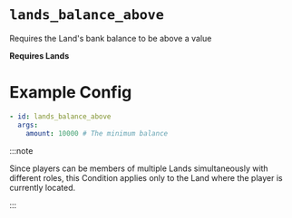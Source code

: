 # `lands_balance_above`

Requires the Land's bank balance to be above a value

**Requires Lands**
# Example Config
```yaml
- id: lands_balance_above
  args:
    amount: 10000 # The minimum balance
```

:::note  
  
Since players can be members of multiple Lands simultaneously with different roles, this Condition applies only to the Land where the player is currently located.

:::